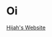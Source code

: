 <html>
  <head>
    <style>
    </style>
  </head>
  <body>
    <h1>Oi</h1>
    <a href="https://darkbybyte.github.io/Hijah.html"> Hijah's Website</a>
  </body>
</html>

